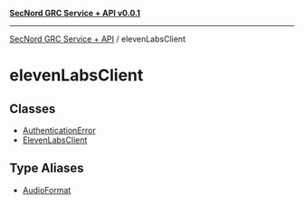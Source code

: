 [**SecNord GRC Service + API v0.0.1**](../README.md)

***

[SecNord GRC Service + API](../README.md) / elevenLabsClient

# elevenLabsClient

## Classes

- [AuthenticationError](classes/AuthenticationError.md)
- [ElevenLabsClient](classes/ElevenLabsClient.md)

## Type Aliases

- [AudioFormat](type-aliases/AudioFormat.md)
